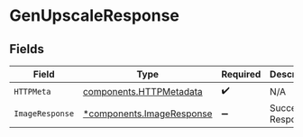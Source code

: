 # GenUpscaleResponse


## Fields

| Field                                                                 | Type                                                                  | Required                                                              | Description                                                           |
| --------------------------------------------------------------------- | --------------------------------------------------------------------- | --------------------------------------------------------------------- | --------------------------------------------------------------------- |
| `HTTPMeta`                                                            | [components.HTTPMetadata](../../models/components/httpmetadata.md)    | :heavy_check_mark:                                                    | N/A                                                                   |
| `ImageResponse`                                                       | [*components.ImageResponse](../../models/components/imageresponse.md) | :heavy_minus_sign:                                                    | Successful Response                                                   |